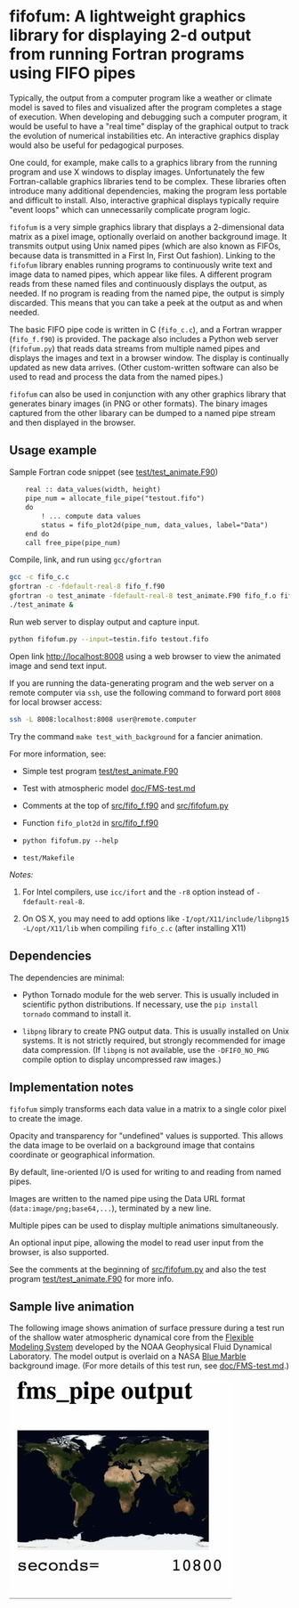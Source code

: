 # fifofum: A lightweight graphics library for displaying 2-d output from running Fortran programs using FIFO pipes

Typically, the output from a computer program like a weather or
climate model is saved to files and visualized after the program completes
a stage of execution. When developing and debugging such a computer program,
it would be useful to have a "real time" display of the graphical output
to track the evolution of numerical instabilities etc. An interactive
graphics display would also be useful for pedagogical purposes.

One could, for example, make calls to a graphics library from the
running program and use X windows to display images. Unfortunately
the few Fortran-callable graphics libraries tend to be
complex. These libraries often introduce  many additional
dependencies, making the program less portable and difficult to install.
Also, interactive graphical displays typically require "event loops"
which can unnecessarily complicate program logic.

`fifofum` is a very simple graphics library that displays a
2-dimensional data matrix as a pixel image, optionally overlaid on another
background image. It transmits output using Unix named pipes (which
are also known as FIFOs, because data is transmitted in a
First In, First Out fashion). Linking to the `fifofum` library enables running programs to continuously
write text and image data to named pipes, which appear like files.
A different program reads from these named files and continuously displays the output, as needed.
If no program is reading from the named pipe, the output is simply
discarded. This means that you can take a peek at the output as and
when needed.

The basic FIFO pipe code is written in C (`fifo_c.c`), and a Fortran wrapper (`fifo_f.f90`) is provided. 
The package also includes a Python web server (`fifofum.py`) that reads data streams from multiple named pipes
and displays the images and text in a browser window. The display is continually updated as new data arrives.
(Other custom-written software can also be used to read and process the data from the named pipes.)

`fifofum` can also be used in conjunction with any other graphics library that
generates binary images (in PNG or other formats). The binary images
captured from the other libarary can be dumped to a named pipe stream
and then displayed in the browser.


## Usage example

Sample Fortran code snippet (see [test/test_animate.F90](test/test_animate.F90))

```FORTRAN
    real :: data_values(width, height)
    pipe_num = allocate_file_pipe("testout.fifo")
    do
	    ! ... compute data values
        status = fifo_plot2d(pipe_num, data_values, label="Data")
	end do
    call free_pipe(pipe_num)
```
	
Compile, link, and run using `gcc/gfortran`

```sh
gcc -c fifo_c.c
gfortran -c -fdefault-real-8 fifo_f.f90
gfortran -o test_animate -fdefault-real-8 test_animate.F90 fifo_f.o fifo_c.o -lpng
./test_animate &
```

Run web server to display output and capture input.

```sh
python fifofum.py --input=testin.fifo testout.fifo
```

Open link <http://localhost:8008> using a web browser to view the animated image and send text input.

If you are running the data-generating program and the web server on a remote computer via `ssh`, use the following
command to forward port `8008` for local browser access:

```sh
ssh -L 8008:localhost:8008 user@remote.computer
```

Try the command `make test_with_background` for a fancier animation.

For more information, see:

 - Simple test program [test/test_animate.F90](test/test_animate.F90)

 - Test with atmospheric model [doc/FMS-test.md](doc/FMS-test.md)

 - Comments at the top of [src/fifo_f.f90](src/fifo_f.f90) and [src/fifofum.py](src/fifofum.py)

 - Function `fifo_plot2d` in [src/fifo_f.f90](src/fifo_f.f90)

 - `python fifofum.py --help`

 - `test/Makefile`


*Notes:*

1. For Intel compilers, use `icc/ifort` and the `-r8` option instead of `-fdefault-real-8`.
 
2. On OS X, you may need to add options like `-I/opt/X11/include/libpng15 -L/opt/X11/lib` when compiling `fifo_c.c` (after installing X11)


## Dependencies

The dependencies are minimal:

 * Python Tornado module for the web server. This is usually included
   in scientific python distributions. If necessary, use the 
   `pip install tornado` command to install it.

 * `libpng` library to create PNG output data. This is usually
   installed on Unix systems. It is not strictly required, but
   strongly recommended for image data compression.
   (If `libpng` is not available, use the `-DFIFO_NO_PNG`
   compile option to display uncompressed raw images.)


## Implementation notes

`fifofum` simply transforms each data value in a matrix to a single color pixel
to create the image.

Opacity and transparency for "undefined" values
is supported. This allows the data image to be overlaid on a
background image that contains coordinate or geographical information.

By default, line-oriented I/O is used for writing to and reading from named pipes.

Images are written to the named pipe using the Data URL format (`data:image/png;base64,...`),
terminated by a new line.

Multiple pipes can be used to display multiple animations
simultaneously.

An optional input pipe, allowing the model to read user input from the browser,
is also supported.

See the comments at the beginning of [src/fifofum.py](src/fifofum.py)
and also the test program [test/test_animate.F90](test/test_animate.F90) for more info.



## Sample live animation

The following image shows animation of surface pressure during a
test run of the shallow water atmospheric dynamical core from the
[Flexible Modeling System](http://www.gfdl.noaa.gov/fms) developed by
the NOAA Geophysical Fluid Dynamical Laboratory. The model output is
overlaid on a NASA
[Blue Marble](http://eoimages.gsfc.nasa.gov/images/imagerecords/74000/74092/world.200407.3x5400x2700.jpg)
background image. (For more details of
this test run, see [doc/FMS-test.md](doc/FMS-test.md).)

![shallow water](https://raw.githubusercontent.com/mitotic/fifofum/master/doc/images/fms_live.gif)
